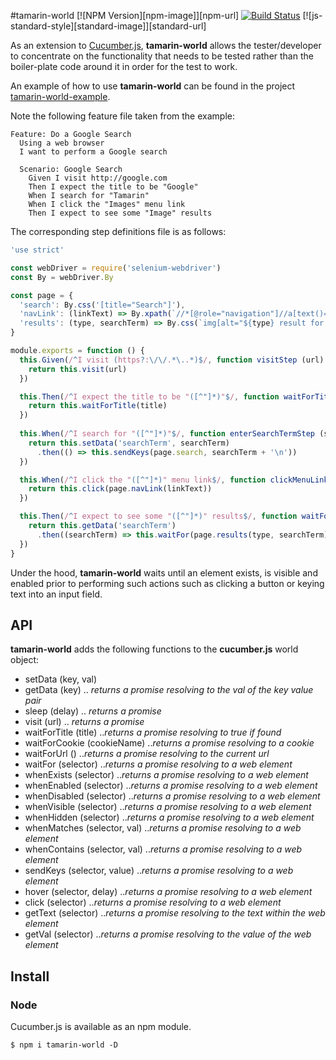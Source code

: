 #tamarin-world
[![NPM Version][npm-image]][npm-url]
[![Build Status](https://travis-ci.org/ajaxscape/tamarin-world.svg?branch=master)](https://travis-ci.org/ajaxscape/tamarin-world)
[![js-standard-style][standard-image]][standard-url]

As an extension to [Cucumber.js](https://www.npmjs.com/package/cucumber), __tamarin-world__ allows the tester/developer to concentrate on the functionality that needs to be tested rather than the boiler-plate code around it in order for the test to work.

An example of how to use __tamarin-world__ can be found in the project [tamarin-world-example](https://github.com/ajaxscape/tamarin-world-example).

Note the following feature file taken from the example:

```gherkin
Feature: Do a Google Search
  Using a web browser
  I want to perform a Google search

  Scenario: Google Search
    Given I visit http://google.com
    Then I expect the title to be "Google"
    When I search for "Tamarin"
    When I click the "Images" menu link
    Then I expect to see some "Image" results
```

The corresponding step definitions file is as follows:

```javascript
'use strict'

const webDriver = require('selenium-webdriver')
const By = webDriver.By

const page = {
  'search': By.css('[title="Search"]'),
  'navLink': (linkText) => By.xpath(`//*[@role="navigation"]//a[text()="${linkText}"]`),
  'results': (type, searchTerm) => By.css(`img[alt="${type} result for ${searchTerm}"]`)
}

module.exports = function () {
  this.Given(/^I visit (https?:\/\/.*\..*)$/, function visitStep (url) {
    return this.visit(url)
  })

  this.Then(/^I expect the title to be "([^"]*)"$/, function waitForTitleStep (title) {
    return this.waitForTitle(title)
  })
  
  this.When(/^I search for "([^"]*)"$/, function enterSearchTermStep (searchTerm) {
    return this.setData('searchTerm', searchTerm)
      .then(() => this.sendKeys(page.search, searchTerm + '\n'))
  })

  this.When(/^I click the "([^"]*)" menu link$/, function clickMenuLinkStep (linkText) {
    return this.click(page.navLink(linkText))
  })

  this.Then(/^I expect to see some "([^"]*)" results$/, function waitForResultsStep (type) {
    return this.getData('searchTerm')
      .then((searchTerm) => this.waitFor(page.results(type, searchTerm)))
  })
}
```

Under the hood, __tamarin-world__ waits until an element exists, is visible and enabled prior to performing such actions such as clicking a button or keying text into an input field.

## API
__tamarin-world__ adds the following functions to the __cucumber.js__ world object:
* setData (key, val)
* getData (key) .. _returns a promise resolving to the val of the key value pair_
* sleep (delay) .. _returns a promise_
* visit (url) .. _returns a promise_
* waitForTitle (title) .._returns a promise resolving to true if found_
* waitForCookie (cookieName) .._returns a promise resolving to a cookie_
* waitForUrl () .._returns a promise resolving to the current url_
* waitFor (selector) .._returns a promise resolving to a web element_
* whenExists (selector) .._returns a promise resolving to a web element_
* whenEnabled (selector) .._returns a promise resolving to a web element_
* whenDisabled (selector) .._returns a promise resolving to a web element_
* whenVisible (selector) .._returns a promise resolving to a web element_
* whenHidden (selector) .._returns a promise resolving to a web element_
* whenMatches (selector, val) .._returns a promise resolving to a web element_
* whenContains (selector, val) .._returns a promise resolving to a web element_
* sendKeys (selector, value) .._returns a promise resolving to a web element_
* hover (selector, delay) .._returns a promise resolving to a web element_
* click (selector) .._returns a promise resolving to a web element_
* getText (selector) .._returns a promise resolving to the text within the web element_
* getVal (selector) .._returns a promise resolving to the value of the web element_

## Install

### Node

Cucumber.js is available as an npm module.

``` shell
$ npm i tamarin-world -D
```